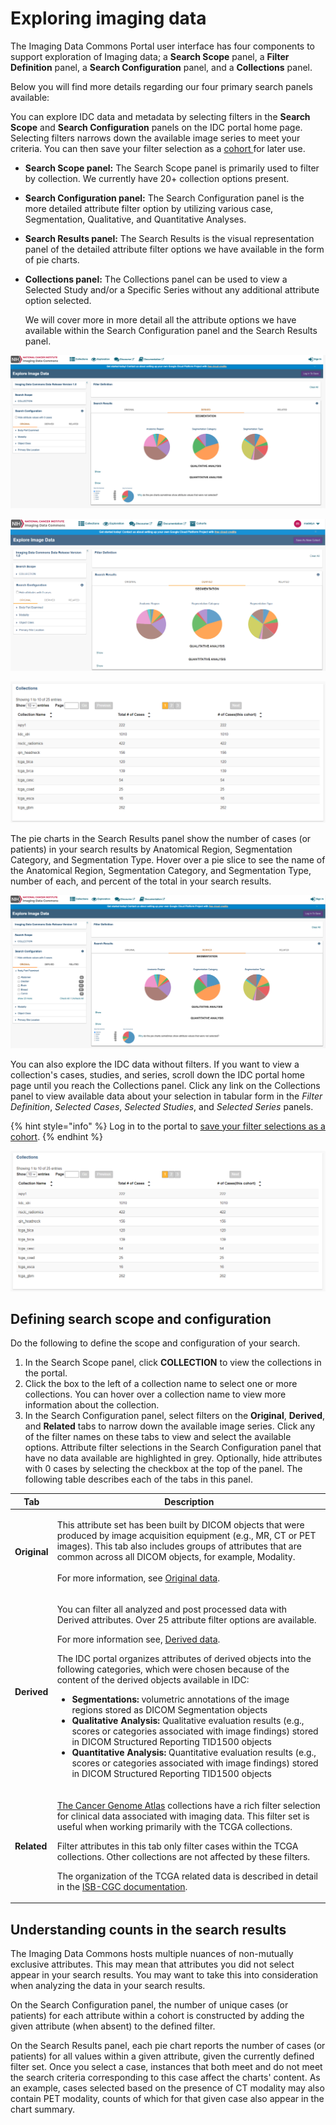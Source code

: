 # Exploring imaging data

The Imaging Data Commons Portal user interface has four components to support exploration of Imaging data; a **Search Scope** panel, a **Filter Definition** panel, a **Search Configuration** panel, and a **Collections** panel.

Below you will find more details regarding our four primary search panels available:

You can explore IDC data and metadata by selecting filters in the **Search Scope** and **Search Configuration** panels on the IDC portal home page. Selecting filters narrows down the available image series to meet your criteria. You can then save your filter selection as a [cohort ](./#understanding-cohorts)for later use.

* **Search Scope panel:** The Search Scope panel is primarily used to filter by collection. We currently have 20+ collection options present.
* **Search Configuration panel:** The Search Configuration panel is the more detailed attribute filter option by utilizing various case, Segmentation, Qualitative, and Quantitative Analyses.
* **Search Results panel:** The Search Results is the visual representation panel of the detailed attribute filter options we have available in the form of pie charts.
*   **Collections panel:** The Collections panel can be used to view a Selected Study and/or a Specific Series without any additional attribute option selected.

    We will cover more in more detail all the attribute options we have available within the Search Configuration panel and the Search Results panel.

![Search Scope, Search Configuration, and Search Results panels](../../.gitbook/assets/screen-shot-2021-03-02-at-9.09.49-am.png)

![Search Scope, Search Configuration, Filter Definition, and Search Results Panels](../../.gitbook/assets/explore-page.png)

![Collections panel](../../.gitbook/assets/collections.png)

The pie charts in the Search Results panel show the number of cases (or patients) in your search results by Anatomical Region, Segmentation Category, and Segmentation Type. Hover over a pie slice to see the name of the Anatomical Region, Segmentation Category, and Segmentation Type, number of each, and percent of the total in your search results.

![](../../.gitbook/assets/screen-shot-2021-03-02-at-9.10.29-am.png)

You can also explore the IDC data without filters. If you want to view a collection's cases, studies, and series, scroll down the IDC portal home page until you reach the Collections panel. Click any link on the Collections panel to view available data about your selection in tabular form in the _Filter Definition_, _Selected Cases_, _Selected Studies_, and _Selected Series_ panels.

{% hint style="info" %}
Log in to the portal to [save your filter selections as a cohort](./#creating-a-cohort).
{% endhint %}

![Collections Panel](<../../.gitbook/assets/collections-panelv2 (2) (2) (2) (2) (2) (4) (4) (4) (2) (4) (4) (1) (1) (1) (1) (1) (1) (1) (1) (1) (1) (1) (2) (2).png>)

## **Defining search scope and configuration**

Do the following to define the scope and configuration of your search.

1. In the Search Scope panel, click **COLLECTION** to view the collections in the portal.
2. Click the box to the left of a collection name to select one or more collections. You can hover over a collection name to view more information about the collection.
3. In the Search Configuration panel, select filters on the **Original**, **Derived**, and **Related** tabs to narrow down the available image series. Click any of the filter names on these tabs to view and select the available options. Attribute filter selections in the Search Configuration panel that have no data available are highlighted in grey. Optionally, hide attributes with 0 cases by selecting the checkbox at the top of the panel. The following table describes each of the tabs in this panel.

| Tab          | Description                                                                                                                                                                                                                                                                                                                                                                                                                                                                                                                                                                                                                                                                                                                                                                                                                                                                                                                                    |
| ------------ | ---------------------------------------------------------------------------------------------------------------------------------------------------------------------------------------------------------------------------------------------------------------------------------------------------------------------------------------------------------------------------------------------------------------------------------------------------------------------------------------------------------------------------------------------------------------------------------------------------------------------------------------------------------------------------------------------------------------------------------------------------------------------------------------------------------------------------------------------------------------------------------------------------------------------------------------------- |
| **Original** | <p>This attribute set has been built by DICOM objects that were produced by image acquisition equipment (e.g., MR, CT or PET images). This tab also includes groups of attributes that are common across all DICOM objects, for example, Modality.<br><br>For more information, see <a href="../../dicom/original-vs-derived-objects.md">Original data</a>.</p>                                                                                                                                                                                                                                                                                                                                                                                                                                                                                                                                                                                |
| **Derived**  | <p>You can filter all analyzed and post processed data with Derived attributes. Over 25 attribute filter options are available.</p><p>For more information see, <a href="../../dicom/derived-objects.md">Derived data</a>.</p><p>The IDC portal organizes attributes of derived objects into the following categories, which were chosen because of the content of the derived objects available in IDC:</p><ul><li><strong>Segmentations:</strong> volumetric annotations of the image regions stored as DICOM Segmentation objects</li><li><strong>Qualitative Analysis:</strong> Qualitative evaluation results (e.g., scores or categories associated with image findings) stored in DICOM Structured Reporting TID1500 objects</li><li><strong>Quantitative Analysis:</strong> Quantitative evaluation results (e.g., scores or categories associated with image findings) stored in DICOM Structured Reporting TID1500 objects</li></ul> |
| **Related**  | <p><a href="https://www.cancer.gov/about-nci/organization/ccg/research/structural-genomics/tcga">The Cancer Genome Atlas</a> collections have a rich filter selection for clinical data associated with imaging data. This filter set is useful when working primarily with the TCGA collections.</p><p>Filter attributes in this tab only filter cases within the TCGA collections. Other collections are not affected by these filters.</p><p>The organization of the TCGA related data is described in detail in the <a href="https://isb-cancer-genomics-cloud.readthedocs.io/en/latest/sections/BigQuery/ISBCGC-BQ-Projects.html">ISB-CGC documentation</a>.</p>                                                                                                                                                                                                                                                                          |

## Understanding counts in the search results

The Imaging Data Commons hosts multiple nuances of non-mutually exclusive attributes. This may mean that attributes you did not select appear in your search results. You may want to take this into consideration when analyzing the data in your search results.

On the Search Configuration panel, the number of unique cases (or patients) for each attribute within a cohort is constructed by adding the given attribute (when absent) to the defined filter.

On the Search Results panel, each pie chart reports the number of cases (or patients) for all values within a given attribute, given the currently defined filter set. Once you select a case, instances that both meet and do not meet the search criteria corresponding to this case affect the charts' content. As an example, cases selected based on the presence of CT modality may also contain PET modality, counts of which for that given case also appear in the chart summary.
